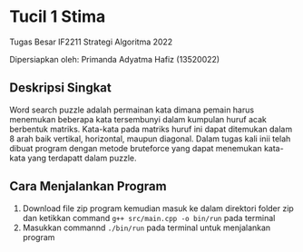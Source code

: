 # Tucil 1 Stima

Tugas Besar IF2211 Strategi Algoritma 2022

Dipersiapkan oleh: Primanda Adyatma Hafiz (13520022)

## Deskripsi Singkat

Word search puzzle adalah permainan kata dimana pemain harus menemukan beberapa kata tersembunyi dalam kumpulan huruf acak berbentuk matriks. Kata-kata pada matriks huruf ini dapat ditemukan dalam 8 arah baik vertikal, horizontal, maupun diagonal. Dalam tugas kali inii telah dibuat program dengan metode bruteforce yang dapat menemukan kata-kata yang terdapatt dalam puzzle.

## Cara Menjalankan Program

1. Download file zip program kemudian masuk ke dalam direktori folder zip dan ketikkan command ```g++ src/main.cpp -o bin/run``` pada terminal
2. Masukkan commannd ```./bin/run``` pada terminal untuk menjalankan program
